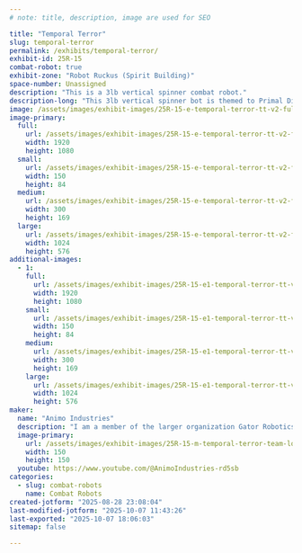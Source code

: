 ```yaml
---
# note: title, description, image are used for SEO

title: "Temporal Terror"
slug: temporal-terror
permalink: /exhibits/temporal-terror/
exhibit-id: 25R-15
combat-robot: true
exhibit-zone: "Robot Ruckus (Spirit Building)"
space-number: Unassigned
description: "This is a 3lb vertical spinner combat robot."
description-long: "This 3lb vertical spinner bot is themed to Primal Dialga from Pokemon Mystery Dungeon Explorers of Sky and previously won Robot Ruckus in 2023. It has undergone serious revisions since its 2024 version at Ruckus and I am hoping to take back my title this time."
image: /assets/images/exhibit-images/25R-15-e-temporal-terror-tt-v2-full-assembly-2025-jan-14-11-11-22pm-000-customizedview29178074892-jpg-300x169.jpg
image-primary: 
  full:
    url: /assets/images/exhibit-images/25R-15-e-temporal-terror-tt-v2-full-assembly-2025-jan-14-11-11-22pm-000-customizedview29178074892-jpg-full.jpg
    width: 1920
    height: 1080
  small:
    url: /assets/images/exhibit-images/25R-15-e-temporal-terror-tt-v2-full-assembly-2025-jan-14-11-11-22pm-000-customizedview29178074892-jpg-150x84.jpg
    width: 150
    height: 84
  medium:
    url: /assets/images/exhibit-images/25R-15-e-temporal-terror-tt-v2-full-assembly-2025-jan-14-11-11-22pm-000-customizedview29178074892-jpg-300x169.jpg
    width: 300
    height: 169
  large:
    url: /assets/images/exhibit-images/25R-15-e-temporal-terror-tt-v2-full-assembly-2025-jan-14-11-11-22pm-000-customizedview29178074892-jpg-1024x576.jpg
    width: 1024
    height: 576
additional-images: 
  - 1:
    full:
      url: /assets/images/exhibit-images/25R-15-e1-temporal-terror-tt-v2-full-assembly-2025-jan-14-11-13-44pm-000-customizedview32611691980-jpg-full.jpg
      width: 1920
      height: 1080
    small:
      url: /assets/images/exhibit-images/25R-15-e1-temporal-terror-tt-v2-full-assembly-2025-jan-14-11-13-44pm-000-customizedview32611691980-jpg-150x84.jpg
      width: 150
      height: 84
    medium:
      url: /assets/images/exhibit-images/25R-15-e1-temporal-terror-tt-v2-full-assembly-2025-jan-14-11-13-44pm-000-customizedview32611691980-jpg-300x169.jpg
      width: 300
      height: 169
    large:
      url: /assets/images/exhibit-images/25R-15-e1-temporal-terror-tt-v2-full-assembly-2025-jan-14-11-13-44pm-000-customizedview32611691980-jpg-1024x576.jpg
      width: 1024
      height: 576
maker: 
  name: "Animo Industries"
  description: "I am a member of the larger organization Gator Robotics from UF and I design, build, and fight 1lb and 3lb robots."
  image-primary:
    url: /assets/images/exhibit-images/25R-15-m-temporal-terror-team-logo-square-min-150x150.png
    width: 150
    height: 150
  youtube: https://www.youtube.com/@AnimoIndustries-rd5sb
categories: 
  - slug: combat-robots
    name: Combat Robots
created-jotform: "2025-08-28 23:08:04"
last-modified-jotform: "2025-10-07 11:43:26"
last-exported: "2025-10-07 18:06:03"
sitemap: false

---
```

